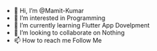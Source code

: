 - 👋 Hi, I’m @Mamit-Kumar
- 👀 I’m interested in Programming 
- 🌱 I’m currently learning Flutter App Dovelpment
- 💞️ I’m looking to collaborate on Nothing
- 📫 How to reach me Follow Me 

<!---
mamitkumar123/mamitkumar123 is a ✨ special ✨ repository because its `README.md` (this file) appears on your GitHub profile.
You can click the Preview link to take a look at your changes.
--->
